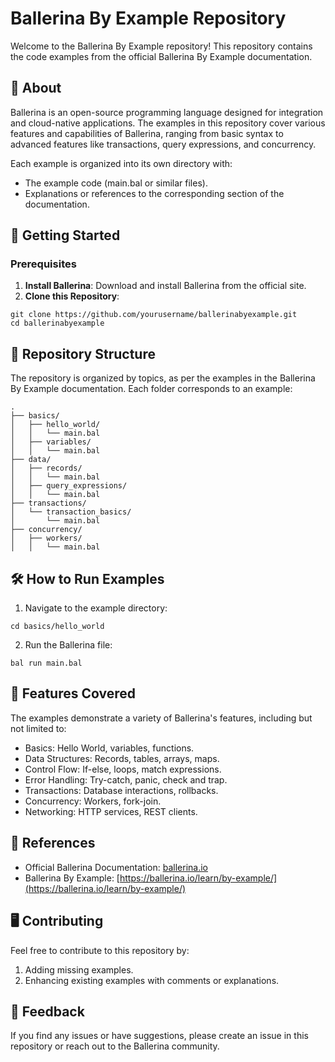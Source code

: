 # Ballerina By Example Repository
Welcome to the Ballerina By Example repository! This repository contains the code examples from the official Ballerina By Example documentation.

## 📘 About
Ballerina is an open-source programming language designed for integration and cloud-native applications. The examples in this repository cover various features and capabilities of Ballerina, ranging from basic syntax to advanced features like transactions, query expressions, and concurrency.

Each example is organized into its own directory with:
- The example code (main.bal or similar files).
- Explanations or references to the corresponding section of the documentation.

## 🚀 Getting Started

### Prerequisites
1. **Install Ballerina**: Download and install Ballerina from the official site.
2. **Clone this Repository**:

```
git clone https://github.com/yourusername/ballerinabyexample.git
cd ballerinabyexample
```

## 📂 Repository Structure
The repository is organized by topics, as per the examples in the Ballerina By Example documentation. Each folder corresponds to an example:

```
.
├── basics/
│   ├── hello_world/
│   │   └── main.bal
│   ├── variables/
│   │   └── main.bal
├── data/
│   ├── records/
│   │   └── main.bal
│   ├── query_expressions/
│   │   └── main.bal
├── transactions/
│   └── transaction_basics/
│       └── main.bal
├── concurrency/
│   ├── workers/
│   │   └── main.bal
```

## 🛠️ How to Run Examples
1. Navigate to the example directory:
```
cd basics/hello_world
```
2. Run the Ballerina file:
```
bal run main.bal
```

## 🌟 Features Covered
The examples demonstrate a variety of Ballerina's features, including but not limited to:

- Basics: Hello World, variables, functions.
- Data Structures: Records, tables, arrays, maps.
- Control Flow: If-else, loops, match expressions.
-  Error Handling: Try-catch, panic, check and trap.
- Transactions: Database interactions, rollbacks.
- Concurrency: Workers, fork-join.
- Networking: HTTP services, REST clients.

## 📄 References
- Official Ballerina Documentation: [ballerina.io](https://ballerina.io/)
- Ballerina By Example: [https://ballerina.io/learn/by-example/](https://ballerina.io/learn/by-example/)

## 🖥️ Contributing
Feel free to contribute to this repository by:
1. Adding missing examples.
2. Enhancing existing examples with comments or explanations.

## 💬 Feedback
If you find any issues or have suggestions, please create an issue in this repository or reach out to the Ballerina community.
